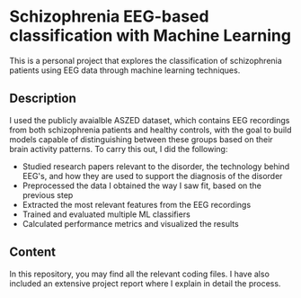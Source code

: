 # Schizophrenia EEG-based classification with Machine Learning

This is a personal project that explores the classification of schizophrenia patients using EEG data through machine learning techniques.

## Description
I used the publicly avaialble ASZED dataset, which contains EEG recordings from both schizophrenia patients and healthy controls, with the goal to build models capable of distinguishing between these groups based on their brain activity patterns. To carry this out, I did the following:

* Studied research papers relevant to the disorder, the technology behind EEG's, and how they are used to support the diagnosis of the disorder
* Preprocessed the data I obtained the way I saw fit, based on the previous step
* Extracted the most relevant features from the EEG recordings
* Trained and evaluated multiple ML classifiers
* Calculated performance metrics and visualized the results

## Content
In this repository, you may find all the relevant coding files.
I have also included an extensive project report where I explain in detail the process.
